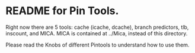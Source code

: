 README for Pin Tools.
===

Right now there are 5 tools: cache (icache, dcache), branch predictors, tlb, inscount, and MICA. MICA is contained at ../Mica, instead of this directory.

Please read the Knobs of different Pintools to understand how to use them.
